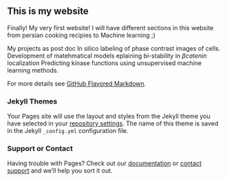 ## This is my website

Finally! My very first website! 
I will have different sections in this website from persian cooking recipies to Machine learning ;)

My projects as post doc
  In silico labeling of phase contrast images of cells. 
  Development of matehmatical models eplaining bi-stability in $\beta catenin$ localization
  Predicting kinase functions using unsupervised machine learning methods. 




For more details see [GitHub Flavored Markdown](https://guides.github.com/features/mastering-markdown/).

### Jekyll Themes

Your Pages site will use the layout and styles from the Jekyll theme you have selected in your [repository settings](https://github.com/Elaheh-Alizadeh/Foss2020/settings). The name of this theme is saved in the Jekyll `_config.yml` configuration file.

### Support or Contact

Having trouble with Pages? Check out our [documentation](https://docs.github.com/categories/github-pages-basics/) or [contact support](https://github.com/contact) and we’ll help you sort it out.
